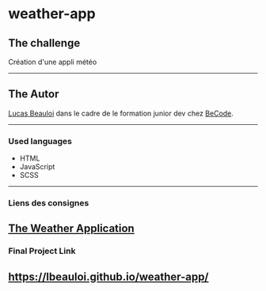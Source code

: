 # weather-app
## The challenge
Création d'une appli météo

---
## The Autor 

[Lucas Beauloi](https://github.com/lbeauloi) dans le cadre de le formation junior dev chez [BeCode](https://becode.org/fr/).

---
### Used languages
- HTML
- JavaScript
- SCSS
---
### Liens des consignes
[The Weather Application](https://github.com/becodeorg/CRL-KELLER-6/tree/main/1.TRAIL/2.The-Hill/1.DOM/13.Weather-app#readme)
---
### Final Project Link
https://lbeauloi.github.io/weather-app/
---

